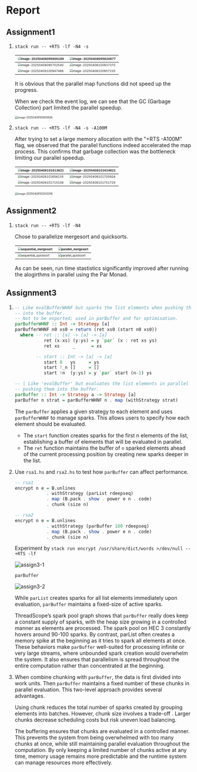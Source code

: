 # Report

## Assignment1

1. `stack run -- +RTS -lf -N4 -s`

   | <img src="./report_img/image-20250408095600189.png" alt="image-20250408095600189" style="zoom:50%;" /> | <img src="./report_img/image-20250408095620877.png" alt="image-20250408095620877" style="zoom:50%;" /> |
   | ------------------------------------------------------------ | ------------------------------------------------------------ |
   | <img src="./report_img/image-20250408095702540.png" alt="image-20250408095702540" style="zoom:50%;" /> | <img src="./report_img/image-20250408100937370.png" alt="image-20250408100937370" style="zoom:50%;" /> |
   | <img src="./report_img/image-20250408100947466.png" alt="image-20250408100947466" style="zoom:50%;" /> | <img src="./report_img/image-20250408100957235.png" alt="image-20250408100957235" style="zoom:50%;" /> |

   It is obvious that the parallel map functions did not speed up the progress. 

   When we check the event log, we can see that the GC (Garbage Collection) part limited the parallel speedup.

   <img src="./report_img/image-20250408100614926.png" alt="image-20250408100614926" style="zoom:50%;" />

2. `stack run -- +RTS -lf -N4 -s -A100M`

   After trying to set a large memory allocation with the "+RTS -A100M" flag, we observed that the parallel functions indeed accelerated the map process. This confirms that garbage collection was the bottleneck limiting our parallel speedup.

   | <img src="./report_img/image-20250408101613621.png" alt="image-20250408101613621" style="zoom:50%;" /> | <img src="./report_img/image-20250408101624921.png" alt="image-20250408101624921" style="zoom:50%;" /> |
   | ------------------------------------------------------------ | ------------------------------------------------------------ |
   | <img src="./report_img/image-20250408101656135.png" alt="image-20250408101656135" style="zoom:50%;" /> | <img src="./report_img/image-20250408101705926.png" alt="image-20250408101705926" style="zoom:50%;" /> |
   | <img src="./report_img/image-20250408101715106.png" alt="image-20250408101715106" style="zoom:50%;" /> | <img src="./report_img/image-20250408101751729.png" alt="image-20250408101751729" style="zoom:50%;" /> |

   <img src="report_img/image-20250408102043316.png" alt="image-20250408102043316" style="zoom:50%;" />

## Assignment2

1. `stack run -- +RTS -lf -N4 `

   Chose to parallelize mergesort and quicksorts. 

   | <img src="./report_img/sequential_mergesort.png" alt="sequential_mergesort" style="zoom:50%;" /> | <img src="./report_img/parallel_mergesort.png" alt="parallel_mergesort" style="zoom:50%;" /> |
   | ------------------------------------------------------------ | ------------------------------------------------------------ |
   | <img src="./report_img/sequential_quicksort.png" alt="sequential_quicksort" style="zoom:50%;" /> | <img src="./report_img/parallel_quicksort.png" alt="parallel_quicksort" style="zoom:50%;" /> |  

   As can be seen, run time stastistics significantly improved after running the alogirthms in parallel using the Par Monad.

## Assignment3

1. ```haskell
   -- Like evalBufferWHNF but sparks the list elements when pushing them
   -- into the buffer.
   -- Not to be exported; used in parBuffer and for optimisation.
   parBufferWHNF :: Int -> Strategy [a]
   parBufferWHNF n0 xs0 = return (ret xs0 (start n0 xs0))
     where -- ret :: [a] -> [a] -> [a]
              ret (x:xs) (y:ys) = y `par` (x : ret xs ys)
              ret xs     _      = xs
   
           -- start :: Int -> [a] -> [a]
              start 0   ys     = ys
              start !_n []     = []
              start !n  (y:ys) = y `par` start (n-1) ys
   
   -- | Like 'evalBuffer' but evaluates the list elements in parallel when
   -- pushing them into the buffer.
   parBuffer :: Int -> Strategy a -> Strategy [a]
   parBuffer n strat = parBufferWHNF n . map (withStrategy strat)
   ```

   The `parBuffer` applies a given strategy to each element and uses `parBufferWHNF` to manage sparks. This allows users to specify how each element should be evaluated.

   - The `start` function creates sparks for the first n elements of the list, establishing a buffer of elements that will be evaluated in parallel.
   - The `ret` function maintains the buffer of `n` sparked elements ahead of the current processing position by creating new sparks deeper in the list.

2. Use `rsa1.hs` and `rsa2.hs` to test how `parBuffer` can affect performance.

   ```haskell
   -- rsa1
   encrypt n e = B.unlines
               . withStrategy (parList rdeepseq)
               . map (B.pack . show . power e n . code)
               . chunk (size n)
   
   -- rsa2
   encrypt n e = B.unlines
               . withStrategy (parBuffer 100 rdeepseq)
               . map (B.pack . show . power e n . code)
               . chunk (size n)
   ```

   Experiment by `stack run encrypt /usr/share/dict/words >/dev/null -- +RTS -lf `

   ![assign3-1](./report_img/assign3-1.png)

   `parBuffer`

   ![assign3-2](./report_img/assign3-2.png)

   While `parList` creates sparks for all list elements immediately upon evaluation, `parBuffer` maintains a fixed-size of active sparks. 

   ThreadScope’s spark pool graph shows that `parBuffer` really does keep a constant supply of sparks, with the heap size growing in a controlled manner as elements are processed. The spark pool on HEC 3 constantly hovers around 90-100 sparks. By contrast, parList often creates a memory spike at the beginning as it tries to spark all elements at once. 
   These behaviors make `parBuffer`  well-suited for processing infinite or very large streams, where unbounded spark creation would overwhelm the system. It also ensures that parallelism is spread throughout the entire computation rather than concentrated at the beginning.

3. When combine chunking with `parBuffer`, the data is first divided into work units. Then `parBuffer` maintains a fixed number of these chunks in parallel evaluation. This two-level approach provides several advantages. 

   Using chunk reduces the total number of sparks created by grouping elements into batches. However, chunk size involves a trade-off . Larger chunks decrease scheduling costs but risk uneven load balancing. 

   The buffering ensures that chunks are evaluated in a controlled manner. This prevents the system from being overwhelmed with too many chunks at once, while still maintaining parallel evaluation throughout the computation. By only keeping a limited number of chunks active at any time, memory usage remains more predictable and the runtime system can manage resources more effectively. 